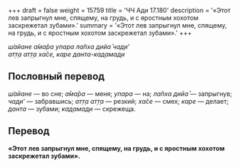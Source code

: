 +++
draft = false
weight = 15759
title = 'ЧЧ Ади 17.180'
description = '«Этот лев запрыгнул мне, спящему, на грудь, и с яростным хохотом заскрежетал зубами».'
summary = '«Этот лев запрыгнул мне, спящему, на грудь, и с яростным хохотом заскрежетал зубами».'
+++

_ш́айане а̄ма̄ра упара ла̄пха дийа̄ чад̣и’  
ат̣т̣а ат̣т̣а ха̄се, каре данта-кад̣амад̣и_

## Пословный перевод

_ш́айане_ — во сне; _а̄ма̄ра_ — меня; _упара_ — на; _ла̄пха_ _дийа̄_ — запрыгнув; _чад̣и’_ — забравшись; _ат̣т̣а_ _ат̣т̣а_ — резкий; _ха̄се_ — смех; _каре_ — делает; _данта_ — зубами; _кад̣амад̣и_ — скрежеща.

## Перевод

**«Этот лев запрыгнул мне, спящему, на грудь, и с яростным хохотом заскрежетал зубами».**
